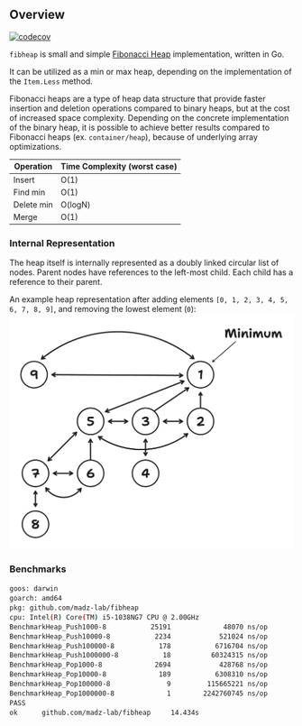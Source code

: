## Overview

[![codecov](https://codecov.io/gh/madz-lab/fibheap/branch/main/graph/badge.svg?token=U85BAYBPPJ)](https://codecov.io/gh/madz-lab/fibheap)

`fibheap` is small and simple [Fibonacci Heap](https://en.wikipedia.org/wiki/Fibonacci_heap) implementation, written in
Go.

It can be utilized as a min or max heap, depending on the implementation of the `Item.Less` method.

Fibonacci heaps are a type of heap data structure that provide faster insertion and deletion operations compared to
binary heaps, but at the cost of increased space complexity. Depending on the concrete implementation of the binary
heap,
it is possible to achieve better results compared to Fibonacci heaps (ex. `container/heap`), because of underlying array
optimizations.

| Operation  | Time Complexity (worst case) |
|------------|------------------------------|
| Insert     | O(1)                         |
| Find min   | O(1)                         |
| Delete min | O(logN)                      |
| Merge      | O(1)                         |

### Internal Representation

The heap itself is internally represented as a doubly linked circular list of nodes.
Parent nodes have references to the left-most child. Each child has a reference to their parent.

An example heap representation after adding elements `[0, 1, 2, 3, 4, 5, 6, 7, 8, 9]`, and removing the lowest
element (`0`):
![banner](.github/banner.png)

### Benchmarks

```bash
goos: darwin
goarch: amd64
pkg: github.com/madz-lab/fibheap
cpu: Intel(R) Core(TM) i5-1038NG7 CPU @ 2.00GHz
BenchmarkHeap_Push1000-8           25191             48070 ns/op
BenchmarkHeap_Push10000-8           2234            521024 ns/op
BenchmarkHeap_Push100000-8           178           6716704 ns/op
BenchmarkHeap_Push1000000-8           18          60324315 ns/op
BenchmarkHeap_Pop1000-8             2694            428768 ns/op
BenchmarkHeap_Pop10000-8             189           6308310 ns/op
BenchmarkHeap_Pop100000-8              9         115665221 ns/op
BenchmarkHeap_Pop1000000-8             1        2242760745 ns/op
PASS
ok      github.com/madz-lab/fibheap     14.434s
```